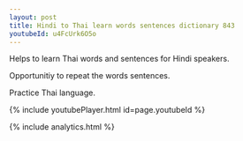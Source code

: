 ```yaml
---
layout: post
title: Hindi to Thai learn words sentences dictionary 843 
youtubeId: u4FcUrk6O5o
---
```

 
 
Helps to learn Thai words and sentences for Hindi speakers.

Opportunitiy to repeat the words sentences. 

Practice Thai language. 
 
{% include youtubePlayer.html id=page.youtubeId %}
 
 
{% include analytics.html %}